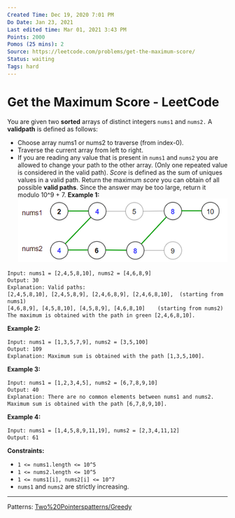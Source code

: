 ```yaml
---
Created Time: Dec 19, 2020 7:01 PM
Do Date: Jan 23, 2021
Last edited time: Mar 01, 2021 3:43 PM
Points: 2000
Pomos (25 mins): 2
Source: https://leetcode.com/problems/get-the-maximum-score/
Status: waiting
Tags: hard
---
```


# Get the Maximum Score - LeetCode

You are given two **sorted** arrays of distinct integers `nums1` and `nums2.`
A **validpath** is defined as follows:
- Choose array nums1 or nums2 to traverse (from index-0).
- Traverse the current array from left to right.
- If you are reading any value that is present in `nums1` and `nums2` you are allowed to change your path to the other array. (Only one repeated value is considered in the valid path).
*Score* is defined as the sum of uniques values in a valid path.
Return the maximum *score* you can obtain of all possible **valid paths**.
Since the answer may be too large, return it modulo 10^9 + 7.
**Example 1:**
![Get%20the%20Maximum%20Score%20-%20LeetCode%20ecb7cd4d21234ba1a9065452b25f4184/sample_1_1893.png](Get%20the%20Maximum%20Score%20-%20LeetCode%20ecb7cd4d21234ba1a9065452b25f4184/sample_1_1893.png)
```
Input: nums1 = [2,4,5,8,10], nums2 = [4,6,8,9]
Output: 30
Explanation: Valid paths:
[2,4,5,8,10], [2,4,5,8,9], [2,4,6,8,9], [2,4,6,8,10],  (starting from nums1)
[4,6,8,9], [4,5,8,10], [4,5,8,9], [4,6,8,10]    (starting from nums2)
The maximum is obtained with the path in green [2,4,6,8,10].
```
**Example 2:**
```
Input: nums1 = [1,3,5,7,9], nums2 = [3,5,100]
Output: 109
Explanation: Maximum sum is obtained with the path [1,3,5,100].
```
**Example 3:**
```
Input: nums1 = [1,2,3,4,5], nums2 = [6,7,8,9,10]
Output: 40
Explanation: There are no common elements between nums1 and nums2.
Maximum sum is obtained with the path [6,7,8,9,10].
```
**Example 4:**
```
Input: nums1 = [1,4,5,8,9,11,19], nums2 = [2,3,4,11,12]
Output: 61
```
**Constraints:**
- `1 <= nums1.length <= 10^5`
- `1 <= nums2.length <= 10^5`
- `1 <= nums1[i], nums2[i] <= 10^7`
- `nums1` and `nums2` are strictly increasing.
---
Patterns: [Two%20Pointers](Two%20Pointers.md)[patterns/Greedy](patterns/Greedy.md)
